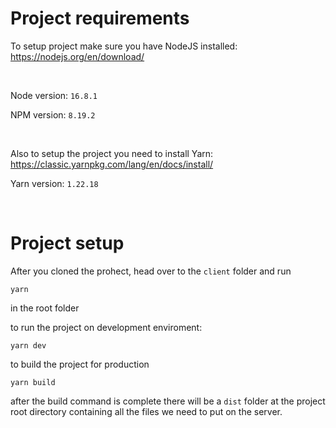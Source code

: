 # Project requirements

To setup project make sure you have NodeJS installed:
https://nodejs.org/en/download/

<br />

Node version: `16.8.1`

NPM version: `8.19.2`

<br />

Also to setup the project you need to install Yarn:
https://classic.yarnpkg.com/lang/en/docs/install/

Yarn version: `1.22.18`

<br />

# Project setup

After you cloned the prohect, head over to the `client` folder and run

```
yarn
```

in the root folder

to run the project on development enviroment:

```
yarn dev
```

to build the project for production

```
yarn build
```

after the build command is complete there will be a `dist` folder at the project root directory containing all the files we need to put on the server.
